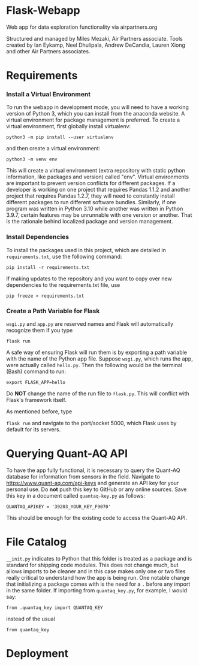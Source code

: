 # Flask-Webapp
Web app for data exploration functionality via airpartners.org

Structured and managed by Miles Mezaki, Air Partners associate.
Tools created by Ian Eykamp, Neel Dhulipala, Andrew DeCandia, Lauren Xiong and other Air Partners associates.

# Requirements #

### Install a Virtual Environment ###

To run the webapp in development mode, you will need to have a working version of Python 3, which you can install from the anaconda website. A virtual environment for package management is preferred. To create a virtual environment, first globally install virtualenv:

`python3 -m pip install --user virtualenv`

and then create a virtual environment:

`python3 -m venv env`

This will create a virtual environment (extra repository with static python information, like packages and version) called "env". Virtual environments are important to prevent version conflicts for different packages. If a developer is working on one project that requires Pandas 1.1.2 and another project that requires Pandas 1.2.7, they will need to constantly install different packages to run different software bundles. Similarly, if one program was written in Python 3.10 while another was written in Python 3.9.7, certain features may be unrunnable with one version or another. That is the rationale behind localized package and version management.

### Install Dependencies ### 
To install the packages used in this project, which are detailed in `requirements.txt`, use the following command:

`pip install -r requirements.txt`

If making updates to the repository and you want to copy over new dependencies to the requirements.txt file, use

`pip freeze > requirements.txt`

### Create a Path Variable for Flask ###

`wsgi.py` and `app.py` are reserved names and Flask will automatically recognize them if you type

`flask run`

A safe way of ensuring Flask will run them is by exporting a path variable with the name of the Python app file. Suppose `wsgi.py`, which runs the app, were actually called `hello.py`. Then the following would be the terminal (Bash) command to run:

`export FLASK_APP=hello`

Do **NOT** change the name of the run file to `flask.py`. This will conflict with Flask's framework itself.

As mentioned before, type

`flask run` and navigate to the port/socket 5000, which Flask uses by default for its servers.

# Querying Quant-AQ API #

To have the app fully functional, it is necessary to query the Quant-AQ database for information from sensors in the field. Navigate to https://www.quant-aq.com/api-keys and generate an API key for your personal use. Do **not** push this key to GitHub or any online sources. Save this key in a document called `quantaq-key.py` as follows:

`QUANTAQ_APIKEY = '39203_YOUR_KEY_F9070'`

This should be enough for the existing code to access the Quant-AQ API.

# File Catalog #

`__init.py` indicates to Python that this folder is treated as a package and is standard for shipping code modules.
This does not change much, but allows imports to be cleaner and in this case makes only one or two files really critical to understand how the app is being run. One notable change that initializing a package comes with is the need for a `.` before any import in the same folder. If importing from `quantaq_key.py`, for example, I would say:

`from .quantaq_key import QUANTAQ_KEY`

instead of the usual

`from quantaq_key`

# Deployment #



